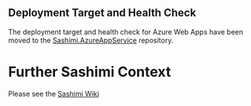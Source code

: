 Deployment Target and Health Check
---

The deployment target and health check for Azure Web Apps have been moved to the [Sashimi.AzureAppService](https://github.com/OctopusDeploy/Sashimi.AzureAppService) repository.

Further Sashimi Context
===

Please see the [Sashimi Wiki](https://github.com/OctopusDeploy/sashimi/wiki) 
